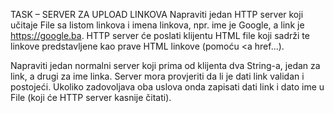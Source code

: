 TASK – SERVER ZA UPLOAD LINKOVA
Napraviti jedan HTTP server koji učitaje File sa listom linkova i imena linkova, npr. ime je Google, a link je https://google.ba. HTTP server će poslati klijentu HTML file koji sadrži te linkove predstavljene kao prave HTML linkove (pomoću <a href...).

Napraviti jedan normalni server koji prima od klijenta dva String-a, jedan za link, a drugi za ime linka. Server mora provjeriti da li je dati link validan i postojeći. Ukoliko zadovoljava oba uslova onda zapisati dati link i dato ime u File (koji će HTTP server kasnije čitati).